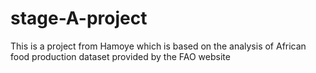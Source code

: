 # stage-A-project
This is a project from Hamoye which is  based on the analysis of African food production dataset provided by the FAO website
